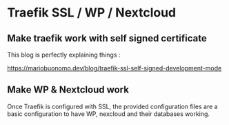 # Traefik SSL / WP / Nextcloud

## Make traefik work with self signed certificate

This blog is perfectly explaining things : 

https://mariobuonomo.dev/blog/traefik-ssl-self-signed-development-mode

## Make WP & Nextcloud work

Once Traefik is configured with SSL, the provided configuration files are a basic configuration to have WP, nexcloud and their databases working.
